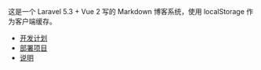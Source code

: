 这是一个 Laravel 5.3 + Vue 2 写的 Markdown 博客系统，使用 localStorage 作为客户端缓存。

 - [开发计划](https://github.com/ss098/blog/wiki/%E5%BC%80%E5%8F%91%E8%AE%A1%E5%88%92)
 - [部署项目](https://github.com/ss098/blog/wiki/%E9%83%A8%E7%BD%B2%E9%A1%B9%E7%9B%AE)
 - [说明](https://github.com/ss098/blog/wiki/%E8%AF%B4%E6%98%8E)
